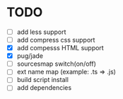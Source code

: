 # TODO

- [ ] add less support
- [ ] add compress css support
- [x] add compesss HTML support
- [x] pug/jade
- [ ] sourcesmap switch(on/off)
- [ ] ext name map (example: .ts => .js)
- [ ] build script install
- [ ] add dependencies